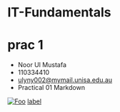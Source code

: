 # IT-Fundamentals

# prac 1 


- Noor Ul Mustafa
- 110334410
- ulyny002@mymail.unisa.edu.au
- Practical 01 Markdown


[![Foo](https://upload.wikimedia.org/wikipedia/commons/thumb/0/03/Kismet-IMG_6007-black.jpg/800px-Kismet-IMG_6007-black.jpg)](https://upload.wikimedia.org/)
[label](https://commons.wikimedia.org/wiki/File:Kismet-IMG_6007-black.jpg.)

